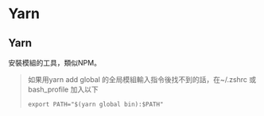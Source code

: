 # Yarn



## Yarn

安裝模組的工具，類似NPM。

> 如果用yarn add global 的全局模組輸入指令後找不到的話，在~/.zshrc 或 bash\_profile 加入以下
>
> ```text
> export PATH="$(yarn global bin):$PATH"
> ```

